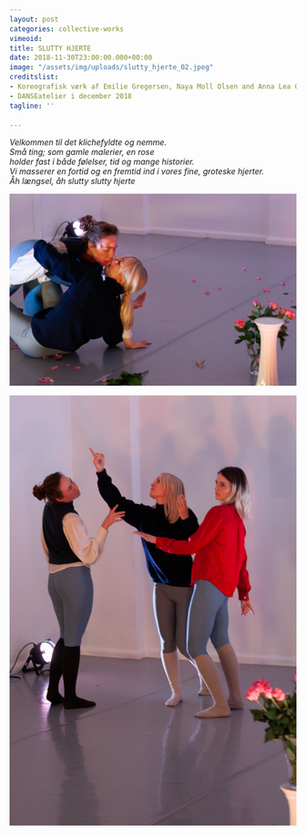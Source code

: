```yaml
---
layout: post
categories: collective-works
vimeoid: 
title: SLUTTY HJERTE
date: 2018-11-30T23:00:00.000+00:00
image: "/assets/img/uploads/slutty_hjerte_02.jpeg"
creditslist:
- Koreografisk værk af Emilie Gregersen, Naya Moll Olsen and Anna Lea Ourø
- DANSEatelier i december 2018
tagline: ''

---
```

_Velkommen til det klichefyldte og nemme.<br>_
_Små ting; som gamle malerier, en rose<br>_
_holder fast i både følelser, tid og mange historier.<br>
Vi masserer en fortid og en fremtid ind i vores fine, groteske hjerter.<br>
Åh længsel, åh slutty slutty hjerte<br>_

![](/assets/img/uploads/slutty_hjerte_01.jpeg)

![](/assets/img/uploads/slutty_hjerte_04.jpeg)